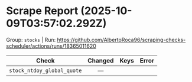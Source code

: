 # Scrape Report (2025-10-09T03:57:02.292Z)

Group: `stocks`  |  Run: https://github.com/AlbertoRoca96/scraping-checks-scheduler/actions/runs/18365011620

| Check | Changed | Keys | Error |
|---|:---:|:--|:--|
| `stock_ntdoy_global_quote` | — |  |  |

